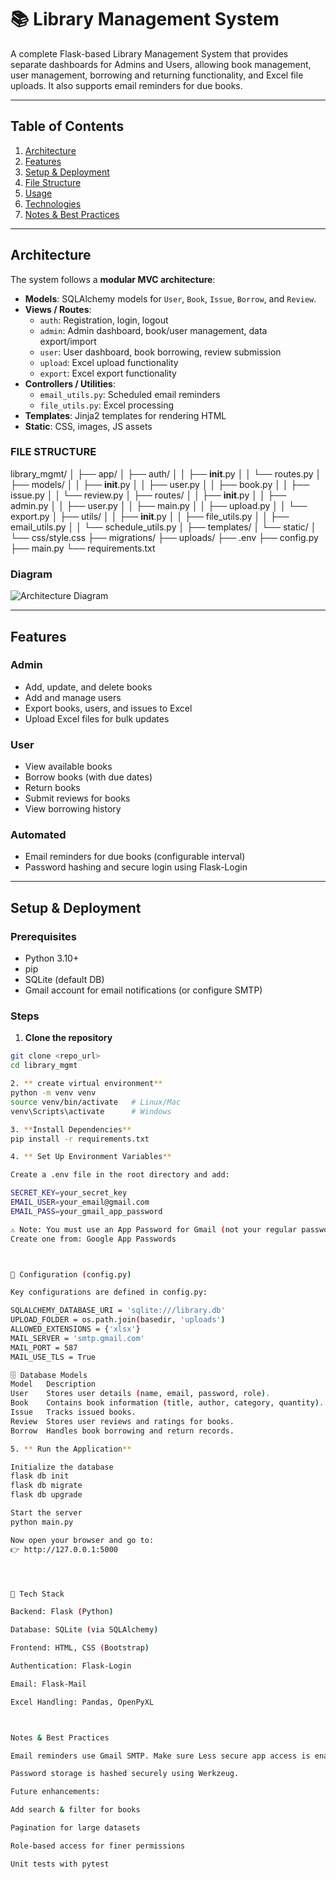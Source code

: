 # 📚 Library Management System

A complete Flask-based Library Management System that provides separate dashboards for Admins and Users, allowing book management, user management, borrowing and returning functionality, and Excel file uploads. It also supports email reminders for due books.


---

## Table of Contents

1. [Architecture](#architecture)
2. [Features](#features)
3. [Setup & Deployment](#setup--deployment)
4. [File Structure](#file-structure)
5. [Usage](#usage)
6. [Technologies](#technologies)
7. [Notes & Best Practices](#notes--best-practices)

---

## Architecture

The system follows a **modular MVC architecture**:

- **Models**: SQLAlchemy models for `User`, `Book`, `Issue`, `Borrow`, and `Review`.
- **Views / Routes**:
  - `auth`: Registration, login, logout
  - `admin`: Admin dashboard, book/user management, data export/import
  - `user`: User dashboard, book borrowing, review submission
  - `upload`: Excel upload functionality
  - `export`: Excel export functionality
- **Controllers / Utilities**:
  - `email_utils.py`: Scheduled email reminders
  - `file_utils.py`: Excel processing
- **Templates**: Jinja2 templates for rendering HTML
- **Static**: CSS, images, JS assets


### FILE STRUCTURE
library_mgmt/
│
├── app/
│   ├── auth/
│   │   ├── __init__.py
│   │   └── routes.py
│   ├── models/
│   │   ├── __init__.py
│   │   ├── user.py
│   │   ├── book.py
│   │   ├── issue.py
│   │   └── review.py
│   ├── routes/
│   │   ├── __init__.py
│   │   ├── admin.py
│   │   ├── user.py
│   │   ├── main.py
│   │   ├── upload.py
│   │   └── export.py
│   ├── utils/
│   │   ├── __init__.py
│   │   ├── file_utils.py
│   │   ├── email_utils.py
│   │   └── schedule_utils.py
│   ├── templates/
│   └── static/
│       └── css/style.css
├── migrations/
├── uploads/
├── .env
├── config.py
├── main.py
└── requirements.txt

### Diagram

![Architecture Diagram](docs/architecture.png)  

---

## Features

### Admin

- Add, update, and delete books
- Add and manage users
- Export books, users, and issues to Excel
- Upload Excel files for bulk updates

### User

- View available books
- Borrow books (with due dates)
- Return books
- Submit reviews for books
- View borrowing history

### Automated

- Email reminders for due books (configurable interval)
- Password hashing and secure login using Flask-Login

---

## Setup & Deployment

### Prerequisites

- Python 3.10+
- pip
- SQLite (default DB)
- Gmail account for email notifications (or configure SMTP)

### Steps

1. **Clone the repository**

```bash
git clone <repo_url>
cd library_mgmt

2. ** create virtual environment**
python -m venv venv
source venv/bin/activate   # Linux/Mac
venv\Scripts\activate      # Windows

3. **Install Dependencies**
pip install -r requirements.txt

4. ** Set Up Environment Variables**

Create a .env file in the root directory and add:

SECRET_KEY=your_secret_key
EMAIL_USER=your_email@gmail.com
EMAIL_PASS=your_gmail_app_password

⚠️ Note: You must use an App Password for Gmail (not your regular password).
Create one from: Google App Passwords



🧩 Configuration (config.py)

Key configurations are defined in config.py:

SQLALCHEMY_DATABASE_URI = 'sqlite:///library.db'
UPLOAD_FOLDER = os.path.join(basedir, 'uploads')
ALLOWED_EXTENSIONS = {'xlsx'}
MAIL_SERVER = 'smtp.gmail.com'
MAIL_PORT = 587
MAIL_USE_TLS = True

🗄️ Database Models
Model	Description
User	Stores user details (name, email, password, role).
Book	Contains book information (title, author, category, quantity).
Issue	Tracks issued books.
Review	Stores user reviews and ratings for books.
Borrow	Handles book borrowing and return records.

5. ** Run the Application**

Initialize the database
flask db init
flask db migrate
flask db upgrade

Start the server
python main.py

Now open your browser and go to:
👉 http://127.0.0.1:5000




🧰 Tech Stack

Backend: Flask (Python)

Database: SQLite (via SQLAlchemy)

Frontend: HTML, CSS (Bootstrap)

Authentication: Flask-Login

Email: Flask-Mail

Excel Handling: Pandas, OpenPyXL



Notes & Best Practices

Email reminders use Gmail SMTP. Make sure Less secure app access is enabled or use App Password.

Password storage is hashed securely using Werkzeug.

Future enhancements:

Add search & filter for books

Pagination for large datasets

Role-based access for finer permissions

Unit tests with pytest
